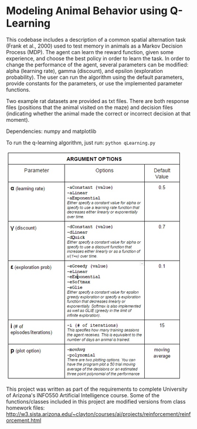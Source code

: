 # Modeling Animal Behavior using Q-Learning
This codebase includes a description of a common spatial alternation task (Frank et al., 2000) used to test memory in animals as a Markov Decision Process (MDP). The agent can learn the reward function, given some experience, and choose the best policy in order to learn the task. In order to change the performance of the agent, several parameters can be modified: alpha (learning rate), gamma (discount), and epsilon (exploration probability). The user can run the algorithm using the default parameters, provide constants for the parameters, or use the implemented parameter functions.

Two example rat datasets are provided as txt files. There are both response files (positions that the animal visited on the maze) and decision files (indicating whether the animal made the correct or incorrect decision at that moment).

Dependencies: numpy and matplotlib

To run the q-learning algorithm, just run:  `python qLearning.py`

![alt tag](https://github.com/adelekap/ModelingBehavior_QLearning/blob/master/Untitled.jpg)

This project was written as part of the requirements to complete University of Arizona's INFO550 Artificial Intelligence course.
Some of the functions/classes included in this project are modified versions from class homework files: http://w3.sista.arizona.edu/~clayton/courses/ai/projects/reinforcement/reinforcement.html
